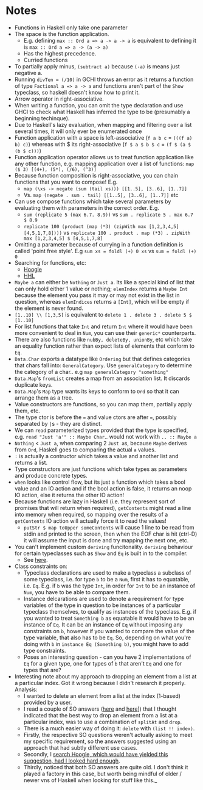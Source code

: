 # Notes

- Functions in Haskell only take one parameter
- The space is the function application.
  - E.g. defining `max :: Ord a => a -> a -> a` is equivalent to defining it is `max :: Ord a => a -> (a -> a)`
  - Has the highest precedence.
  - Curried functions
- To partially apply minus, `(subtract a)` because `(-a)` is means just negative a.
- Running `divTen = (/10)` in GCHI throws an error as it returns a function of type `Factional a => a -> a` and functions aren't part of the `Show` typeclass, so haskell doesn't know how to print it.
- Arrow operator in right-associative.
- When writing a function, you can omit the type declaration and use GHCI to check what Haskell has inferred the type to be (presumably a beginning techinque).
- Due to Haskell's lazy evaluation, when mapping and filtering over a list several times, it will only ever be enumerated once
- Function application with a space is left-associative (`f a b c` = `(((f a) b) c)`) whereas with $ its right-associative (`f $ a $ b $ c` = `(f $ (a $ (b $ c)))`)
- Function application operator allows us to treat function application like any other function, e.g. mapping application over a list of functions: `map ($ 3) [(4+), (5*), (/6), (^3)]`
- Because function composition is right-associative, you can chain functions that you want to compose! E.g.
  - `map (\xs -> negate (sum (tail xs))) [[1..5], [3..6], [1..7]]`
  - Vs. `map (negate . sum . tail) [[1..5], [3..6], [1..7]]` etc
- Can use compose functions which take several parameters by evaluating them with parameters in the correct order. E.g.
  - `sum (replicate 5 (max 6.7. 8.9))` vs `sum . replicate 5 . max 6.7 $ 8.9`
  - `replicate 100 (product (map (*3) (zipWith max [1,2,3,4,5] [4,5,1,7,8])))` vs `replicate 100 . product . map (*3) . zipWith max [1,2,3,4,5] $ [4,5,1,7,8]` 
- Omitting a parameter because of currying in a function definition is called 'point free style'. E.g `sum xs = foldl (+) 0 xs` vs `sum = foldl (+) 0`
- Searching for functions, etc:
  - [Hoogle](https://www.haskell.org/hoogle/)
  - [HHL](https://downloads.haskell.org/~ghc/latest/docs/html/libraries/)
- `Maybe a` can either be `Nothing` or `Just a`. Its like a special kind of list that can only hold either 1 value or nothing; `elemIndex` returns a `Maybe Int` because the element you pass it may or may not exist in the list in question, whereas `elemIndices` returns a `[Int]`, which will be empty if the element is never found.
- `[1..10] \\ [1,3,5]` is equivalent to `delete 1 . delete 3 . delete 5 $ [1..10]`
- For list functions that take `Int` and return `Int` where it would have been more convenient to deal in `Num`, you can use their `generic*` counterparts. 
- There are also functions like `nubBy, deleteBy, unionBy`, etc which take an equality function rather than expect lists of elements that conform to `Eq`.
- `Data.Char` exports a datatype like `Ordering` but that defines categories that chars fall into: `GeneralCategory`. Use `generalCategory` to determine the category of a char.. e.g `map generalCategory "something"`
- `Data.Map`'s `fromList` creates a map from an association list. It discards duplicate keys.
- `Data.Map`'s `Map` type wants its keys to conform to `Ord` so that it can arrange them as a tree.
- Value constructors are functions, so you can map them, partially apply them, etc.
- The type ctor is before the `=` and value ctors are after `=`, possibly separated by `|`s - they are distinct.
- We can `read` parameterized types provided that the type is specified, e.g. `read "Just 'a'" :: Maybe Char`.. would not work with `.. :: Maybe a`
- `Nothing` < `Just a`, when comparing 2 `Just a`s, because `Maybe` derives from `Ord`, Haskell goes to comparing the actual `a` values.
- `:` is actually a contructor which takes a value and another list and returns a list.
- Type constructors are just functions which take types as parameters and produce concrete types.
- `when` looks like control flow, but its just a function which takes a bool value and an IO action and if the bool action is false, it returns an noop IO action, else it returns the other IO action!
- Because functions are lazy in Haskell (i.e. they represent sort of promises that will return when required), `getContents` might read a line into memory when required, so mapping over the results of a `getContents` IO action will actually force it to read the values!
  - `putStr $ map toUpper someContents` will cause 1 line to be read from stdin and printed to the screen, then when the EOF char is hit (ctrl-D) it will assume the input is done and try mapping the next one, etc.
- You can't implement custom `deriving` funcitonality. `deriving` behaviour for certain typeclasses such as `Show` and `Eq` is built in to the compiler.
  - See [here](https://stackoverflow.com/questions/3864647/how-does-deriving-work-in-haskell).
- Class constraints on:
  - Typeclass declarations are used to make a typeclass a subclass of some typeclass, i.e. for type `b` to be a `Num`, first it has to equatable, i.e. `Eq`. E.g. if `b` was the type `Int`, in order for `Int` to be an instance of `Num`, you have to be able to compare them.
  - Instance delcarations are used to denote a requirement for type variables of the type in question to be instances of a particular typeclass themselves, to qualify as instances of the typeclass. E.g. if you wanted to treat `Something b` as equatable it would have to be an instance of `Eq`. It can be an instance of `Eq` without imposing any constraints on `b`, however if you wanted to compare the value of the type variable, that also has to be `Eq`. So, depending on what you're
    doing with `b` in `instance Eq (Something b)`, you might have to add type constraints.
  - Poses an interesting question - can you have 2 implementations of `Eq` for a given type, one for types of `b` that aren't `Eq` and one for types that are?
- Interesting note about my approach to dropping an element from a list at a particular index. Got it wrong because I didn't research it properly. Analysis:
  - I wanted to delete an element from a list at the index (1-based) provided by a user.
  - I read a couple of SO answers ([here](https://stackoverflow.com/a/10256347/1454517) and [here](https://stackoverflow.com/a/1736126/1454517)]) that I thought indicated that the best way to drop an element from a list at a particular index, was to use a combination of `splitAt` and `drop`.
  - There is a much easier way of doing it: `delete` with `(list !! index)`.
  - Firstly, the respective SO questions weren't actually asking to meet my specific requirement, so the answers suggested using an approach that had subtly different use cases.
  - Secondly, I [search Hoogle, which would have yielded this suggestion, had I looked hard enough](https://www.haskell.org/hoogle/?hoogle=delete).
  - Thirdly, noticed that both SO answers are quite old. I don't think it played a factory in this case, but worth being mindful of older / newer vns of Haskell when looking for stuff like this._
